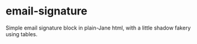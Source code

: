 # email-signature

Simple email signature block in plain-Jane html, with a little shadow fakery using tables.
